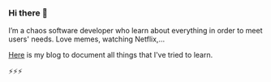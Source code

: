 ### Hi there 👋

I’m a chaos software developer who learn about everything in order to meet users' needs. Love memes, watching Netflix,...

[Here](https://www.caseyho.dev) is my blog to document all things that I've tried to learn.

⚡⚡⚡

<!--
**iosum/iosum** is a ✨ _special_ ✨ repository because its `README.md` (this file) appears on your GitHub profile.

Here are some ideas to get you started:

- 🔭 I’m currently working on ...
- 🌱 I’m currently learning ...
- 👯 I’m looking to collaborate on ...
- 🤔 I’m looking for help with ...
- 💬 Ask me about ...
- 📫 How to reach me: ...
- 😄 Pronouns: ...
- ⚡ Fun fact: ...
-->
